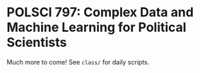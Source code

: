 # POLSCI 797: Complex Data and Machine Learning for Political Scientists

Much more to come! See `class/` for daily scripts.
